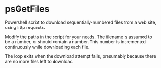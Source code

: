 # psGetFiles
Powershell script to download sequentially-numbered files from a web site, using http requests.

Modify the paths in the script for your needs. The filename is assumed to be a number, or should contain a number. This number is incremented continuously while downloading each file.

The loop exits when the download attempt fails, presumably because there are no more files left to download.
